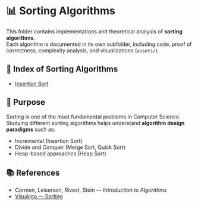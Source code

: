 # 📊 Sorting Algorithms

This folder contains implementations and theoretical analysis of **sorting algorithms**.  
Each algorithm is documented in its own subfolder, including code, proof of correctness, complexity analysis, and visualizations (`assets/`).

## 📂 Index of Sorting Algorithms

- [Insertion Sort](./sorting/insertion_sort/README.md)  

## 🎯 Purpose
Sorting is one of the most fundamental problems in Computer Science.  
Studying different sorting algorithms helps understand **algorithm design paradigms** such as:
- Incremental (Insertion Sort)  
- Divide and Conquer (Merge Sort, Quick Sort)  
- Heap-based approaches (Heap Sort)  

## 📚 References
- Cormen, Leiserson, Rivest, Stein — *Introduction to Algorithms*  
- [VisuAlgo — Sorting](https://visualgo.net/en/sorting)
